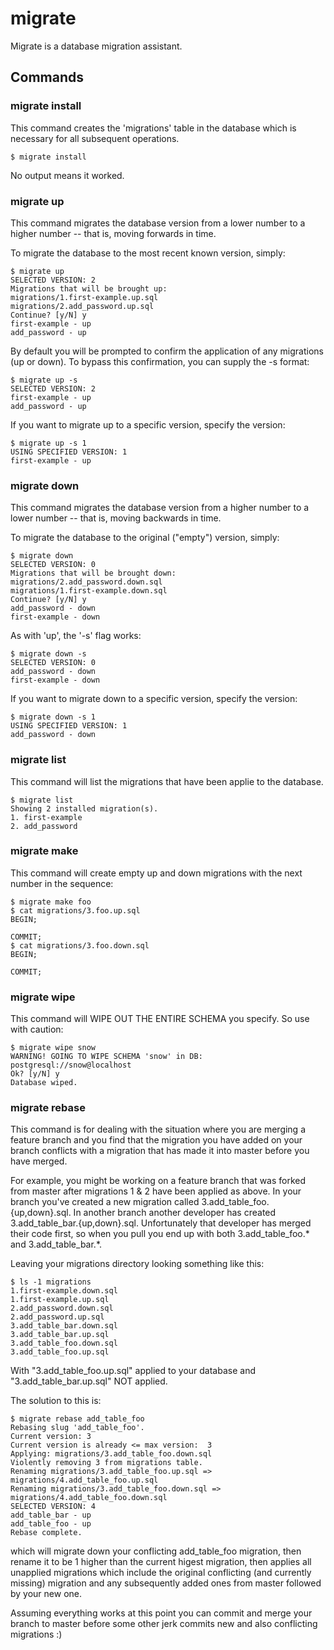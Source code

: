 # migrate

Migrate is a database migration assistant.

## Commands

### migrate install

This command creates the 'migrations' table in the database which is necessary
for all subsequent operations.

    $ migrate install

No output means it worked.

### migrate up

This command migrates the database version from a lower number to a higher
number -- that is, moving forwards in time.

To migrate the database to the most recent known version, simply:

    $ migrate up
    SELECTED VERSION: 2
    Migrations that will be brought up:
    migrations/1.first-example.up.sql
    migrations/2.add_password.up.sql
    Continue? [y/N] y
    first-example - up
    add_password - up

By default you will be prompted to confirm the application of any migrations (up
or down).  To bypass this confirmation, you can supply the -s format:

    $ migrate up -s
    SELECTED VERSION: 2
    first-example - up
    add_password - up

If you want to migrate up to a specific version, specify the version:

    $ migrate up -s 1
    USING SPECIFIED VERSION: 1
    first-example - up

### migrate down

This command migrates the database version from a higher number to a lower
number -- that is, moving backwards in time.

To migrate the database to the original ("empty") version, simply:

    $ migrate down
    SELECTED VERSION: 0
    Migrations that will be brought down:
    migrations/2.add_password.down.sql
    migrations/1.first-example.down.sql
    Continue? [y/N] y
    add_password - down
    first-example - down

As with 'up', the '-s' flag works:

    $ migrate down -s
    SELECTED VERSION: 0
    add_password - down
    first-example - down

If you want to migrate down to a specific version, specify the version:

    $ migrate down -s 1
    USING SPECIFIED VERSION: 1
    add_password - down

### migrate list

This command will list the migrations that have been applie to the database.

    $ migrate list
    Showing 2 installed migration(s).
    1. first-example
    2. add_password

### migrate make

This command will create empty up and down migrations with the next number in the sequence:

    $ migrate make foo
    $ cat migrations/3.foo.up.sql
    BEGIN;

    COMMIT;
    $ cat migrations/3.foo.down.sql
    BEGIN;

    COMMIT;

### migrate wipe

This command will WIPE OUT THE ENTIRE SCHEMA you specify.  So use with caution:

    $ migrate wipe snow
    WARNING! GOING TO WIPE SCHEMA 'snow' in DB: postgresql://snow@localhost
    Ok? [y/N] y
    Database wiped.

### migrate rebase

This command is for dealing with the situation where you are merging a feature
branch and you find that the migration you have added on your branch conflicts
with a migration that has made it into master before you have merged.

For example, you might be working on a feature branch that was forked from
master after migrations 1 & 2 have been applied as above.  In your branch you've
created a new migration called 3.add_table_foo.{up,down}.sql.  In another branch
another developer has created 3.add_table_bar.{up,down}.sql.  Unfortunately
that developer has merged their code first, so when you pull you end up with
both 3.add_table_foo.* and 3.add_table_bar.*.

Leaving your migrations directory looking something like this:

    $ ls -1 migrations
    1.first-example.down.sql
    1.first-example.up.sql
    2.add_password.down.sql
    2.add_password.up.sql
    3.add_table_bar.down.sql
    3.add_table_bar.up.sql
    3.add_table_foo.down.sql
    3.add_table_foo.up.sql

With "3.add_table_foo.up.sql" applied to your database and
"3.add_table_bar.up.sql" NOT applied.

The solution to this is:

    $ migrate rebase add_table_foo
    Rebasing slug 'add_table_foo'.
    Current version: 3
    Current version is already <= max version:  3
    Applying: migrations/3.add_table_foo.down.sql
    Violently removing 3 from migrations table.
    Renaming migrations/3.add_table_foo.up.sql => migrations/4.add_table_foo.up.sql
    Renaming migrations/3.add_table_foo.down.sql => migrations/4.add_table_foo.down.sql
    SELECTED VERSION: 4
    add_table_bar - up
    add_table_foo - up
    Rebase complete.

which will migrate down your conflicting add_table_foo migration, then rename it
to be 1 higher than the current higest migration, then applies all unapplied
migrations which include the original conflicting (and currently missing)
migration and any subsequently added ones from master followed by your new one.

Assuming everything works at this point you can commit and merge your branch to
master before some other jerk commits new and also conflicting migrations :)
